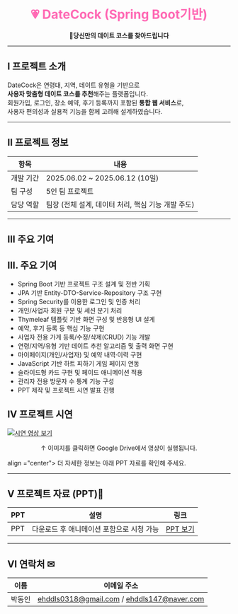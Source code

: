 <h1 align="center" style="color:#ff69b4">💗 DateCock (Spring Boot기반)</h1>
<p align="center"><strong>🌸당신만의 데이트 코스를 찾아드립니다</strong></p>

---

## Ⅰ 프로젝트 소개

DateCock은 연령대, 지역, 데이트 유형을 기반으로  
**사용자 맞춤형 데이트 코스를 추천**해주는 플랫폼입니다.  
회원가입, 로그인, 장소 예약, 후기 등록까지 포함된 **통합 웹 서비스**로,  
사용자 편의성과 실용적 기능을 함께 고려해 설계하였습니다.

---

## Ⅱ 프로젝트 정보

| 항목         | 내용                                                  |
|--------------|-------------------------------------------------------|
| 개발 기간     | 2025.06.02 ~ 2025.06.12 (10일)                         |
| 팀 구성       | 5인 팀 프로젝트                                       |
| 담당 역할     | 팀장 (전체 설계, 데이터 처리, 핵심 기능 개발 주도)    |

---

## Ⅲ 주요 기여

## Ⅲ. 주요 기여

- Spring Boot 기반 프로젝트 구조 설계 및 전반 기획
- JPA 기반 Entity-DTO-Service-Repository 구조 구현
- Spring Security를 이용한 로그인 및 인증 처리
- 개인/사업자 회원 구분 및 세션 분기 처리
- Thymeleaf 템플릿 기반 화면 구성 및 반응형 UI 설계
- 예약, 후기 등록 등 핵심 기능 구현
- 사업자 전용 가게 등록/수정/삭제(CRUD) 기능 개발
- 연령/지역/유형 기반 데이트 추천 알고리즘 및 출력 화면 구현
- 마이페이지(개인/사업자) 및 예약 내역·이력 구현
- JavaScript 기반 하트 피하기 게임 페이지 연동
- 슬라이드형 카드 구현 및 페이드 애니메이션 적용
- 관리자 전용 방문자 수 통계 기능 구성
- PPT 제작 및 프로젝트 시연 발표 진행


## Ⅳ 프로젝트 시연

[![시연 영상 보기](https://github.com/user-attachments/assets/9ea93b32-61f9-4d68-b613-1f39a147d33e)](https://drive.google.com/file/d/1q8t6X3UdNsFdWciBhmv8sGW_iLD7Po-r/view?usp=sharing)

<p align="center">↑ 이미지를 클릭하면 Google Drive에서 영상이 실행됩니다.</p>
<p> align ="center"> 더 자세한 정보는 아래 PPT 자료를 확인해 주세요.</p>

---

## Ⅴ 프로젝트 자료 (PPT)📂

| PPT     | 설명                                        | 링크 |
|----------|---------------------------------------------|------|
| PPT  | 다운로드 후 애니메이션 포함으로 시청 가능   | [PPT 보기](https://docs.google.com/presentation/d/1Vfh_r-XZ9g5CW3VGeLEwyug3bAsswr1K/edit?usp=sharing&ouid=116873576163210222054&rtpof=true&sd=true) |

---

## Ⅵ 연락처 ✉

| 이름   | 이메일 주소                                    |
|--------|------------------------------------------------|
| 박동인 | ehddls0318@gmail.com / ehddls147@naver.com     |
